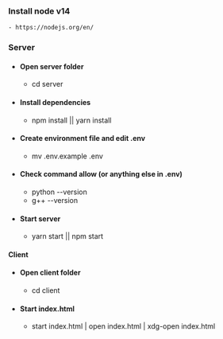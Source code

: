 ### Install node v14

    - https://nodejs.org/en/

### Server

- #### Open server folder

  - cd server

- #### Install dependencies

  - npm install || yarn install

- #### Create environment file and edit .env

  - mv .env.example .env

- #### Check command allow (or anything else in .env)

  - python --version
  - g++ --version

- #### Start server

  - yarn start || npm start

#### Client

- #### Open client folder

  - cd client

- #### Start index.html

  - start index.html | open index.html | xdg-open index.html
